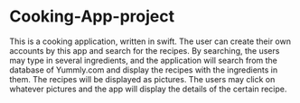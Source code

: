 # Cooking-App-project
This is a cooking application, written in swift. The user can create their own accounts by this app and search for the recipes. By searching, the users may type in several ingredients, and the application will search from the database of Yummly.com and display the recipes with the ingredients in them. The recipes will be displayed as pictures. The users may click on whatever pictures and the app will display the details of the certain recipe.
